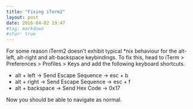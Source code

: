 ```yaml
---
title: "Fixing iTerm2"
layout: post
date: 2016-04-02 19:47
#tag: markdown
#star: true
---
```


For some reason iTerm2 doesn't exhibit typical \*nix behaviour for the alt-left, alt-right and alt-backspace keybindings. To fix this, head to iTerm > Preferences > Profiles > Keys and add the following keyboard shortcuts.

- alt + left -> Send Escape Sequence -> esc + b
- alt + right -> Send Escape Sequence -> esc + f
- alt + backspace -> Send Hex Code -> 0x17

Now you should be able to navigate as normal.
